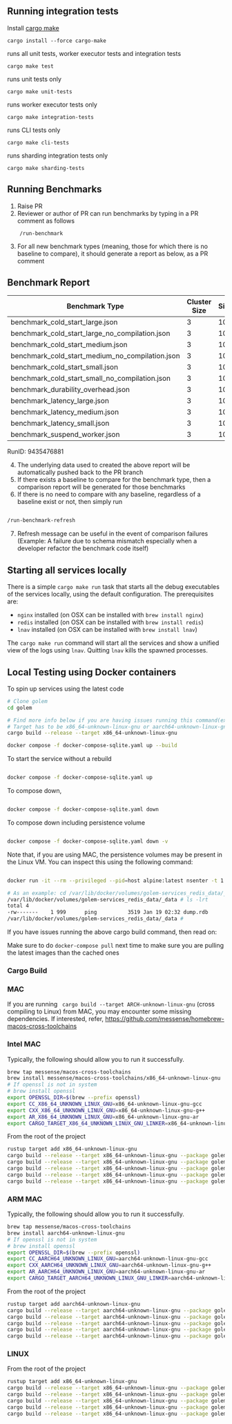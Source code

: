 ## Running integration tests

Install [cargo make](https://github.com/sagiegurari/cargo-make)

```shell
cargo install --force cargo-make
```

runs all unit tests, worker executor tests and integration tests

```shell
cargo make test
```

runs unit tests only

```shell
cargo make unit-tests
```

runs worker executor tests only

```shell
cargo make integration-tests
```

runs CLI tests only

```shell
cargo make cli-tests
```

runs sharding integration tests only

```shell
cargo make sharding-tests
```

## Running Benchmarks

1. Raise PR
2. Reviewer or author of PR can run benchmarks by typing in a PR comment as follows
```shell
    /run-benchmark
```

3. For all new benchmark types (meaning, those for which there is no baseline to compare), it should generate a report as below, as a PR comment

## Benchmark Report
| Benchmark Type | Cluster Size | Size | Length | Avg Time |
|---------------|--------------|------|--------|----------|
| benchmark_cold_start_large.json | 3 | 10 | 100 | 201.255108ms |
| benchmark_cold_start_large_no_compilation.json | 3 | 10 | 100 | 123.000794122s |
| benchmark_cold_start_medium.json | 3 | 10 | 100 | 121.566283ms |
| benchmark_cold_start_medium_no_compilation.json | 3 | 10 | 100 | 178.508111048s |
| benchmark_cold_start_small.json | 3 | 10 | 100 | 75.379351ms |
| benchmark_cold_start_small_no_compilation.json | 3 | 10 | 100 | 423.142651ms |
| benchmark_durability_overhead.json | 3 | 10 | 100 | 57.51445ms |
| benchmark_latency_large.json | 3 | 10 | 100 | 61.586289ms |
| benchmark_latency_medium.json | 3 | 10 | 100 | 60.646373ms |
| benchmark_latency_small.json | 3 | 10 | 100 | 54.76123ms |
| benchmark_suspend_worker.json | 3 | 10 | 100 | 10.03030193s |

RunID: 9435476881

4. The underlying data used to created the above report will be automatically pushed back to the PR branch
5. If there exists a baseline to compare for the benchmark type, then a comparison report will be generated for those benchmarks
6. If there is no need to compare with any baseline, regardless of a baseline exist or not, then simply run

```bash

/run-benchmark-refresh

```
7. Refresh message can be useful in the event of comparison failures (Example: A failure due to schema mismatch especially when a developer refactor the benchmark code itself)

## Starting all services locally

There is a simple `cargo make run` task that starts all the debug executables of the services locally, using the default configuration. The prerequisites are:

- `nginx` installed (on OSX can be installed with `brew install nginx`)
- `redis` installed (on OSX can be installed with `brew install redis`)
- `lnav` installed (on OSX can be installed with `brew install lnav`)

The `cargo make run` command will start all the services and show a unified view of the logs using `lnav`. Quitting `lnav` kills the spawned processes.

## Local Testing using Docker containers

To spin up services using the latest code

```bash
# Clone golem
cd golem

# Find more info below if you are having issues running this command(example: Running from MAC may fail)
# Target has to be x86_64-unknown-linux-gnu or aarch64-unknown-linux-gnu-gcc
cargo build --release --target x86_64-unknown-linux-gnu

docker compose -f docker-compose-sqlite.yaml up --build
```

To start the service without a rebuild

```bash

docker compose -f docker-compose-sqlite.yaml up

```

To compose down,

```bash

docker compose -f docker-compose-sqlite.yaml down

```

To compose down including persistence volume

```bash

docker compose -f docker-compose-sqlite.yaml down -v

```

Note that, if you are using MAC, the persistence volumes may be present in the Linux VM. You can inspect this using the following command:

```bash

docker run -it --rm --privileged --pid=host alpine:latest nsenter -t 1 -m -u -n -i sh

# As an example: cd /var/lib/docker/volumes/golem-services_redis_data/_data
/var/lib/docker/volumes/golem-services_redis_data/_data # ls -lrt
total 4
-rw-------    1 999      ping          3519 Jan 19 02:32 dump.rdb
/var/lib/docker/volumes/golem-services_redis_data/_data #

```

If you have issues running the above cargo build command, then read on:

Make sure to do `docker-compose pull` next time to make sure you are pulling the latest images than the cached ones

### Cargo Build

### MAC

If you are running ` cargo build --target ARCH-unknown-linux-gnu` (cross compiling to Linux) from MAC, you may encounter
some missing dependencies. If interested, refer, https://github.com/messense/homebrew-macos-cross-toolchains

### Intel MAC

Typically, the following should allow you to run it successfully.

```bash
brew tap messense/macos-cross-toolchains
brew install messense/macos-cross-toolchains/x86_64-unknown-linux-gnu
# If openssl is not in system
# brew install openssl
export OPENSSL_DIR=$(brew --prefix openssl)
export CC_X86_64_UNKNOWN_LINUX_GNU=x86_64-unknown-linux-gnu-gcc
export CXX_X86_64_UNKNOWN_LINUX_GNU=x86_64-unknown-linux-gnu-g++
export AR_X86_64_UNKNOWN_LINUX_GNU=x86_64-unknown-linux-gnu-ar
export CARGO_TARGET_X86_64_UNKNOWN_LINUX_GNU_LINKER=x86_64-unknown-linux-gnu-gcc
```

From the root of the project

```bash
rustup target add x86_64-unknown-linux-gnu
cargo build --release --target x86_64-unknown-linux-gnu --package golem-shard-manager
cargo build --release --target x86_64-unknown-linux-gnu --package golem-component-service
cargo build --release --target x86_64-unknown-linux-gnu --package golem-worker-service
cargo build --release --target x86_64-unknown-linux-gnu --package golem-component-compilation-service
cargo build --release --target x86_64-unknown-linux-gnu --package golem-worker-executor
```

### ARM MAC

Typically, the following should allow you to run it successfully.

```bash
brew tap messense/macos-cross-toolchains
brew install aarch64-unknown-linux-gnu
# If openssl is not in system
# brew install openssl
export OPENSSL_DIR=$(brew --prefix openssl)
export CC_AARCH64_UNKNOWN_LINUX_GNU=aarch64-unknown-linux-gnu-gcc
export CXX_AARCH64_UNKNOWN_LINUX_GNU=aarch64-unknown-linux-gnu-g++
export AR_AARCH64_UNKNOWN_LINUX_GNU=aarch64-unknown-linux-gnu-ar
export CARGO_TARGET_AARCH64_UNKNOWN_LINUX_GNU_LINKER=aarch64-unknown-linux-gnu-gcc
```

From the root of the project

```bash
rustup target add aarch64-unknown-linux-gnu
cargo build --release --target aarch64-unknown-linux-gnu --package golem-shard-manager
cargo build --release --target aarch64-unknown-linux-gnu --package golem-component-service
cargo build --release --target aarch64-unknown-linux-gnu --package golem-worker-service
cargo build --release --target aarch64-unknown-linux-gnu --package golem-component-compilation-service
cargo build --release --target aarch64-unknown-linux-gnu --package golem-worker-executor
```

### LINUX

From the root of the project

```bash
rustup target add x86_64-unknown-linux-gnu
cargo build --release --target x86_64-unknown-linux-gnu --package golem-shard-manager
cargo build --release --target x86_64-unknown-linux-gnu --package golem-component-service
cargo build --release --target x86_64-unknown-linux-gnu --package golem-worker-service
cargo build --release --target x86_64-unknown-linux-gnu --package golem-component-compilation-service
cargo build --release --target x86_64-unknown-linux-gnu --package golem-worker-executor
```

